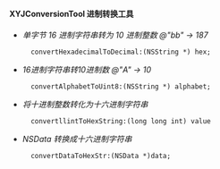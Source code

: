 #### XYJConversionTool 进制转换工具

* *单字节 16 进制字符串转为 10 进制整数  @"bb" -> 187*

	    convertHexadecimalToDecimal:(NSString *) hex;

* *16进制字符串转10进制数  @"A" -> 10*

		convertAlphabetToUint8:(NSString *) alphabet;

* *将十进制整数转化为十六进制字符串*

		convertllintToHexString:(long long int) value
	
* *NSData 转换成十六进制字符串*


	    convertDataToHexStr:(NSData *)data;